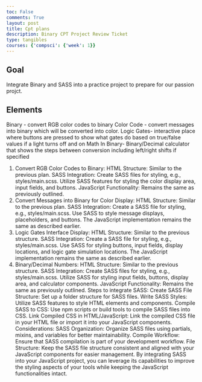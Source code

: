 ```yaml
---
toc: False
comments: True
layout: post
title: Cpt plans
description: Binary CPT Project Review Ticket
type: tangibles
courses: {'compsci': {'week': 1}}
---
```


## Goal
Integrate Binary and SASS into a practice project to prepare for our passion projct.
## Elements
Binary - convert RGB color codes to binary 
Color Code - convert messages into binary which will be converted into color.
Logic Gates- interactive place where buttons are pressed to show what gates do based on true/false values if a light turns off and on
Math In Binary-  Binary/Decimal calculator that shows the steps between conversion including left/right shifts if specified

1. Convert RGB Color Codes to Binary:
HTML Structure: Similar to the previous plan.
SASS Integration:
Create SASS files for styling, e.g., styles/main.scss.
Utilize SASS features for styling the color display area, input fields, and buttons.
JavaScript Functionality: Remains the same as previously outlined.
2. Convert Messages into Binary for Color Display:
HTML Structure: Similar to the previous plan.
SASS Integration:
Create a SASS file for styling, e.g., styles/main.scss.
Use SASS to style message displays, placeholders, and buttons.
The JavaScript implementation remains the same as described earlier.
3. Logic Gates Interface Display:
HTML Structure: Similar to the previous structure.
SASS Integration:
Create a SASS file for styling, e.g., styles/main.scss.
Use SASS for styling buttons, input fields, display locations, and logic gate simulation locations.
The JavaScript implementation remains the same as described earlier.
4. Binary/Decimal Numbers:
HTML Structure: Similar to the previous structure.
SASS Integration:
Create SASS files for styling, e.g., styles/main.scss.
Utilize SASS for styling input fields, buttons, display area, and calculator components.
JavaScript Functionality: Remains the same as previously outlined.
Steps to integrate SASS:
Create SASS File Structure: Set up a folder structure for SASS files.
Write SASS Styles: Utilize SASS features to style HTML elements and components.
Compile SASS to CSS: Use npm scripts or build tools to compile SASS files into CSS.
Link Compiled CSS in HTML/JavaScript: Link the compiled CSS file in your HTML file or import it into your JavaScript components.
Considerations:
SASS Organization: Organize SASS files using partials, mixins, and variables for better maintainability.
Compile Workflow: Ensure that SASS compilation is part of your development workflow.
File Structure: Keep the SASS file structure consistent and aligned with your JavaScript components for easier management.
By integrating SASS into your JavaScript project, you can leverage its capabilities to improve the styling aspects of your tools while keeping the JavaScript functionalities intact.

